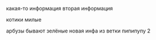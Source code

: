 какая-то информация
вторая информация

котики милые

арбузы бывают зелёные
новая инфа из ветки пипипупу 2